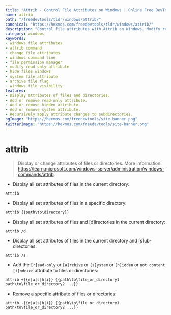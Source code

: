 ```yaml
---
title: "Attrib - Control File Attributes on Windows | Online Free DevTools by Hexmos"
name: attrib
path: "/freedevtools/tldr/windows/attrib/"
canonical: "https://hexmos.com/freedevtools/tldr/windows/attrib/"
description: "Control file attributes with Attrib on Windows. Modify read-only, hidden, system, and archive flags. Free online tool, no registration required."
category: windows
keywords:
- windows file attributes
- attrib command
- change file attributes
- windows command line
- file permission manager
- modify read only attribute
- hide files windows
- system file attribute
- archive file flag
- windows file visibility
features:
- Display attributes of files and directories.
- Add or remove read-only attribute.
- Add or remove hidden attribute.
- Add or remove system attribute.
- Recursively apply attribute changes to subdirectories.
ogImage: "https://hexmos.com/freedevtools/site-banner.png"
twitterImage: "https://hexmos.com/freedevtools/site-banner.png"
---
```


# attrib

> Display or change attributes of files or directories.
> More information: <https://learn.microsoft.com/windows-server/administration/windows-commands/attrib>.

- Display all set attributes of files in the current directory:

`attrib`

- Display all set attributes of files in a specific directory:

`attrib {{path\to\directory}}`

- Display all set attributes of files and [d]irectories in the current directory:

`attrib /d`

- Display all set attributes of files in the current directory and [s]ub-directories:

`attrib /s`

- Add the `[r]ead-only` or `[a]rchive` or `[s]ystem` or `[h]idden` or `not content [i]ndexed` attribute to files or directories:

`attrib +{{r|a|s|h|i}} {{path\to\file_or_directory1 path\to\file_or_directory2 ...}}`

- Remove a specific attribute of files or directories:

`attrib -{{r|a|s|h|i}} {{path\to\file_or_directory1 path\to\file_or_directory2 ...}}`
